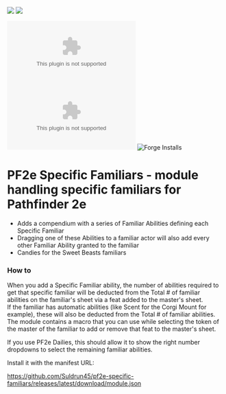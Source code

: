 ![](https://img.shields.io/badge/Foundry-v12-informational)
![](https://img.shields.io/badge/Foundry-v13-informational)
<!--- Downloads @ Latest Badge -->
<!--- replace <user>/<repo> with your username/repository -->
![All Downloads](https://img.shields.io/github/downloads/Suldrun45/pf2e-specific-familiars/latest/pf2e-specific-familiars.zip?color=5e0000&label=All%20Downloads)
![Latest Release Download Count](https://img.shields.io/github/downloads/Suldrun45/pf2e-specific-familiars/latest/pf2e-specific-familiars.zip)
![Forge Installs](https://img.shields.io/badge/dynamic/json?label=Forge%20Installs&query=package.installs&suffix=%25&url=https%3A%2F%2Fforge-vtt.com%2Fapi%2Fbazaar%2Fpackage%2Fpf2e-specific-familiars&colorB=4aa94a)

<!--- Forge Bazaar Install % Badge -->
<!--- replace <your-module-name> with the `name` in your manifest -->

# PF2e Specific Familiars - module handling specific familiars for Pathfinder 2e

- Adds a compendium with a series of Familiar Abilities defining each Specific Familiar
- Dragging one of these Abilities to a familiar actor will also add every other Familiar Ability granted to the familiar
- Candies for the Sweet Beasts familiars

### How to
When you add a Specific Familiar ability, the number of abilities required to get that specific familiar will be deducted from the Total # of familiar abilities on the familiar's sheet via a feat added to the master's sheet.  
If the familiar has automatic abilities (like Scent for the Corgi Mount for example), these will also be deducted from the Total # of familiar abilities.  
The module contains a macro that you can use while selecting the token of the master of the familiar to add or remove that feat to the master's sheet.  

If you use PF2e Dailies, this should allow it to show the right number dropdowns to select the remaining familiar abilities.

Install it with the manifest URL: 

https://github.com/Suldrun45/pf2e-specific-familiars/releases/latest/download/module.json
